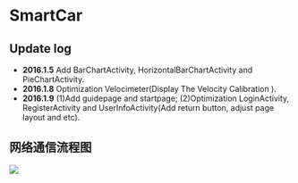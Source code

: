 # SmartCar
## Update log
- **2016.1.5**  Add BarChartActivity, HorizontalBarChartActivity and PieChartActivity.
- **2016.1.8**  Optimization Velocimeter(Display The Velocity Calibration ).
- **2016.1.9**  (1)Add guidepage and startpage;
                (2)Optimization LoginActivity, RegisterActivity and UserInfoActivity(Add return button, adjust page layout and etc).    

## 网络通信流程图   
<img src="http://7xsc5j.com1.z0.glb.clouddn.com/%E7%BD%91%E7%BB%9C%E9%80%9A%E4%BF%A1%E6%B5%81%E7%A8%8B%E5%9B%BE.jpg"/>
